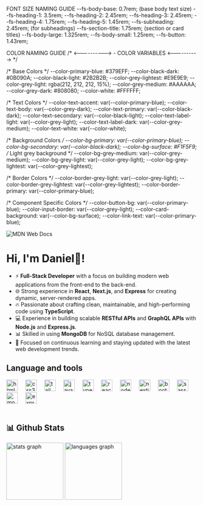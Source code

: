 


FONT SIZE NAMING GUIDE
--fs-body-base: 0.7rem; (base body text size)
--fs-heading-1: 3.5rem;
--fs-heading-2: 2.45rem;
--fs-heading-3: 2.45rem;
--fs-heading-4: 1.75rem;
--fs-heading-5: 1.45rem;
--fs-subheading: 2.45rem; (for subheadings)
--fs-section-title: 1.75rem; (section or card titles)
--fs-body-large: 1.325rem;
--fs-body-small: 1.25rem;
--fs-button: 1.43rem;

COLOR NAMING GUIDE
/* <----------> 
    - COLOR VARIABLES 
<----------> */

/* Base Colors */
--color-primary-blue: #379EFF;
--color-black-dark: #0B090A;
--color-black-light: #2B2B2B;
--color-grey-lightest: #E9E9E9;
--color-grey-light: rgba(212, 212, 212, 15%);
--color-grey-medium: #AAAAAA;
--color-grey-dark: #808080;
--color-white: #FFFFFF;

/* Text Colors */
--color-text-accent: var(--color-primary-blue);
--color-text-body: var(--color-grey-dark);
--color-text-primary: var(--color-black-dark);
--color-text-secondary: var(--color-black-light);
--color-text-label-light: var(--color-grey-light);
--color-text-label-dark: var(--color-grey-medium);
--color-text-white: var(--color-white);

/* Background Colors */
--color-bg-primary: var(--color-primary-blue);
--color-bg-secondary: var(--color-black-dark);
--color-bg-surface: #F1F5F9; /* Light grey background */
--color-bg-grey-medium: var(--color-grey-medium);
--color-bg-grey-light: var(--color-grey-light);
--color-bg-grey-lightest: var(--color-grey-lightest);

/* Border Colors */
--color-border-grey-light: var(--color-grey-light);
--color-border-grey-lightest: var(--color-grey-lightest);
--color-border-primary: var(--color-primary-blue);

/* Component Specific Colors */
--color-button-bg: var(--color-primary-blue);
--color-input-border: var(--color-grey-light);
--color-card-background: var(--color-bg-surface);
--color-link-text: var(--color-primary-blue);




<picture>
  <source srcset="mdn-logo-wide.png" media="(min-width: 800px)" />
  <source srcset="mdn-logo-medium.png" media="(min-width: 600px)" />
  <img src="mdn-logo-narrow.png" alt="MDN Web Docs" />
</picture>


















# Hi, I'm Daniel👋!


- ⚡ **Full-Stack Developer** with a focus on building modern web applications from the front-end to the back-end.
- 🌐 Strong experience in **React**, **Next.js**, and **Express** for creating dynamic, server-rendered apps.
- 🔥 Passionate about crafting clean, maintainable, and high-performing code using **TypeScript**.
- 💻 Experience in building scalable **RESTful APIs** and **GraphQL APIs** with **Node.js** and **Express.js**.
- 📊 Skilled in using **MongoDB** for NoSQL database management.
- 🎯 Focused on continuous learning and staying updated with the latest web development trends.
</div>

## Language and tools

<div align="left">
  <img src="https://cdn.jsdelivr.net/gh/devicons/devicon/icons/html5/html5-original.svg" height="30" alt="html5 logo"  />
  <img width="12" />
  <img src="https://cdn.jsdelivr.net/gh/devicons/devicon/icons/css3/css3-original.svg" height="30" alt="css3 logo"  />
  <img width="12" />
  <img src="https://skillicons.dev/icons?i=tailwind" height="30" alt="tailwindcss logo"  />
  <img width="12" />
  <img src="https://cdn.jsdelivr.net/gh/devicons/devicon/icons/javascript/javascript-original.svg" height="30" alt="javascript logo"  />
  <img width="12" />
  <img src="https://cdn.jsdelivr.net/gh/devicons/devicon/icons/typescript/typescript-original.svg" height="30" alt="typescript logo"  />
  <img width="12" />
  <img src="https://cdn.jsdelivr.net/gh/devicons/devicon/icons/react/react-original.svg" height="30" alt="react logo"  />
  <img width="12" />
  <img src="https://skillicons.dev/icons?i=nodejs" height="30" alt="nodejs logo"  />
  <img width="12" />
  <img src="https://skillicons.dev/icons?i=nextjs" height="30" alt="nextjs logo"  />
  <img width="12" />
  <img src="https://cdn.jsdelivr.net/gh/devicons/devicon/icons/bootstrap/bootstrap-original.svg" height="30" alt="bootstrap logo"  />
  <img width="12" />
  <img src="https://cdn.jsdelivr.net/gh/devicons/devicon/icons/sass/sass-original.svg" height="30" alt="sass logo"  />
  <img width="12" />
  <img src="https://cdn.jsdelivr.net/gh/devicons/devicon/icons/mongodb/mongodb-original.svg" height="30" alt="mongodb logo"  />
  <img width="12" />
  <img src="https://skillicons.dev/icons?i=express" height="30" alt="express logo"  />
</div>

<br/>

## 📊 Github Stats
<div align="left">
  <img src="https://github-readme-stats.vercel.app/api?username=Danny-Agyei&hide_title=false&hide_rank=false&show_icons=true&include_all_commits=true&count_private=true&disable_animations=false&theme=dracula&locale=en&hide_border=false" height="150" alt="stats graph"  />
  <img src="https://github-readme-stats.vercel.app/api/top-langs?username=Danny-Agyei&locale=en&hide_title=false&layout=compact&card_width=320&langs_count=5&theme=dracula&hide_border=false" height="150" alt="languages graph"  />
</div>

###










